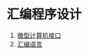 # 汇编程序设计

1. [微型计算机接口](./microcomputer-interface/readme.md)
2. [汇编语言](./assembly-programing-language/readme.md)